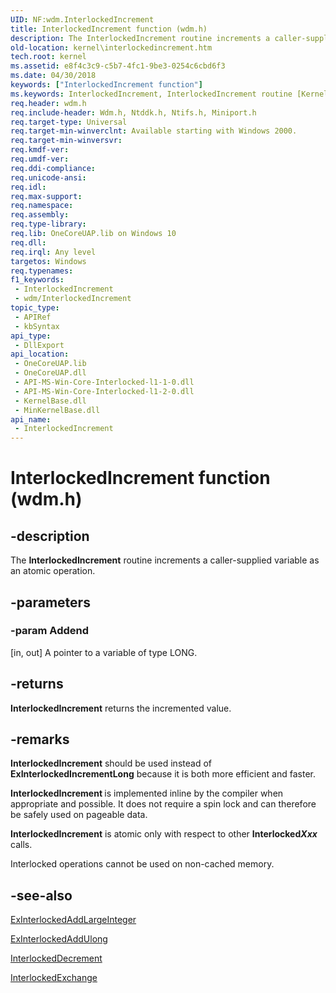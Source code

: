 ```yaml
---
UID: NF:wdm.InterlockedIncrement
title: InterlockedIncrement function (wdm.h)
description: The InterlockedIncrement routine increments a caller-supplied variable as an atomic operation.
old-location: kernel\interlockedincrement.htm
tech.root: kernel
ms.assetid: e8f4c3c9-c5b7-4fc1-9be3-0254c6cbd6f3
ms.date: 04/30/2018
keywords: ["InterlockedIncrement function"]
ms.keywords: InterlockedIncrement, InterlockedIncrement routine [Kernel-Mode Driver Architecture], k102_8d625992-2e36-464d-a771-629d5f08b398.xml, kernel.interlockedincrement, wdm/InterlockedIncrement
req.header: wdm.h
req.include-header: Wdm.h, Ntddk.h, Ntifs.h, Miniport.h
req.target-type: Universal
req.target-min-winverclnt: Available starting with Windows 2000.
req.target-min-winversvr: 
req.kmdf-ver: 
req.umdf-ver: 
req.ddi-compliance: 
req.unicode-ansi: 
req.idl: 
req.max-support: 
req.namespace: 
req.assembly: 
req.type-library: 
req.lib: OneCoreUAP.lib on Windows 10
req.dll: 
req.irql: Any level
targetos: Windows
req.typenames: 
f1_keywords:
 - InterlockedIncrement
 - wdm/InterlockedIncrement
topic_type:
 - APIRef
 - kbSyntax
api_type:
 - DllExport
api_location:
 - OneCoreUAP.lib
 - OneCoreUAP.dll
 - API-MS-Win-Core-Interlocked-l1-1-0.dll
 - API-MS-Win-Core-Interlocked-l1-2-0.dll
 - KernelBase.dll
 - MinKernelBase.dll
api_name:
 - InterlockedIncrement
---
```


# InterlockedIncrement function (wdm.h)


## -description

The <b>InterlockedIncrement</b> routine increments a caller-supplied variable as an atomic operation.

## -parameters

### -param Addend 

[in, out]
A pointer to a variable of type LONG.

## -returns

<b>InterlockedIncrement</b> returns the incremented value.

## -remarks

<b>InterlockedIncrement</b> should be used instead of <b>ExInterlockedIncrementLong</b> because it is both more efficient and faster. 

<b>InterlockedIncrement </b>is implemented inline by the compiler when appropriate and possible. It does not require a spin lock and can therefore be safely used on pageable data.

<b>InterlockedIncrement</b> is atomic only with respect to other <b>Interlocked<i>Xxx</i></b> calls. 

Interlocked operations cannot be used on non-cached memory.

## -see-also

<a href="/previous-versions/ff545335(v=vs.85)">ExInterlockedAddLargeInteger</a>



<a href="/previous-versions/ff545343(v=vs.85)">ExInterlockedAddUlong</a>



<a href="/windows-hardware/drivers/ddi/wdm/nf-wdm-interlockeddecrement">InterlockedDecrement</a>



<a href="/windows-hardware/drivers/ddi/wdm/nf-wdm-interlockedexchange">InterlockedExchange</a>